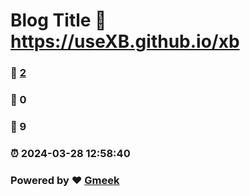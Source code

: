 # Blog Title :link: https://useXB.github.io/xb 
### :page_facing_up: [2](https://useXB.github.io/xb/tag.html) 
### :speech_balloon: 0 
### :hibiscus: 9 
### :alarm_clock: 2024-03-28 12:58:40 
### Powered by :heart: [Gmeek](https://github.com/Meekdai/Gmeek)
